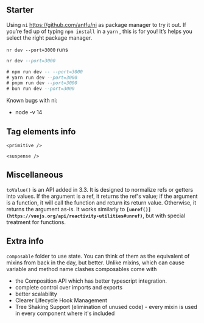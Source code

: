 ## Starter

Using `ni` https://github.com/antfu/ni as package manager to try it out. If you’re fed up of typing `npm install` in a `yarn` , this is for you! It’s helps you select the right package manager.

`nr dev --port=3000` runs

```sql
nr dev --port=3000

# npm run dev -- --port=3000
# yarn run dev --port=3000
# pnpm run dev --port=3000
# bun run dev --port=3000
```

Known bugs with ni:

- node -v 14

## Tag elements info

`<primitive />`

`<suspense />`

## Miscellaneous

`toValue()` is an API added in 3.3. It is designed to normalize refs or getters into values. If the argument is a ref, it returns the ref's value; if the argument is a function, it will call the function and return its return value. Otherwise, it returns the argument as-is. It works similarly to **`[unref()](https://vuejs.org/api/reactivity-utilities#unref)`**, but with special treatment for functions.

## Extra info

`composable` folder to use state. You can think of them as the equivalent of mixins from back in the day, but better. Unlike mixins, which can cause variable and method name clashes composables come with

- the Composition API which has better typescript integration.
- complete control over imports and exports
- better scalability
- Clearer Lifecycle Hook Management
- Tree Shaking Support (elimination of unused code) - every mixin is used in every component where it's included

